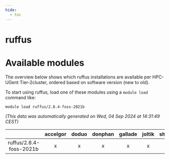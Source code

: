 ```yaml
---
hide:
  - toc
---
```


ruffus
======

# Available modules


The overview below shows which ruffus installations are available per HPC-UGent Tier-2cluster, ordered based on software version (new to old).

To start using ruffus, load one of these modules using a `module load` command like:

```shell
module load ruffus/2.8.4-foss-2021b
```

*(This data was automatically generated on Wed, 04 Sep 2024 at 14:31:49 CEST)*  

| |accelgor|doduo|donphan|gallade|joltik|shinx|skitty|
| :---: | :---: | :---: | :---: | :---: | :---: | :---: | :---: |
|ruffus/2.8.4-foss-2021b|x|x|x|x|x|-|x|
